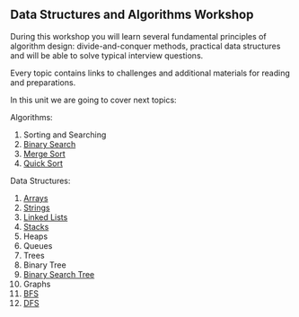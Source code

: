 ## Data Structures and Algorithms Workshop

During this workshop you will learn several fundamental principles of algorithm design: divide-and-conquer methods, practical data structures and will be able to solve typical interview questions.

Every topic contains links to challenges and additional materials for reading and preparations.

In this unit we are going to cover next topics:

Algorithms:

1. Sorting and Searching
  1. [Binary Search](sortind-searching/BinarySearch.md)
  2. [Merge Sort](sortind-searching/MergeSort.md)
  3. [Quick Sort](sortind-searching/QuickSort.md)

Data Structures:

1. [Arrays](arrays-and-strings/Arrays.md)
2. [Strings](arrays-and-strings/Strings.md)
3. [Linked Lists](linked-list/LinkedList.md)
4. [Stacks](statcks/Stacks.ms)
5. Heaps
6. Queues
7. Trees
  1. Binary Tree
  2. [Binary Search Tree](tree/BinarySearchTree.md)
8. Graphs
  1. [BFS](graphs/BFS.md)
  2. [DFS](graphs/BFS.md)
